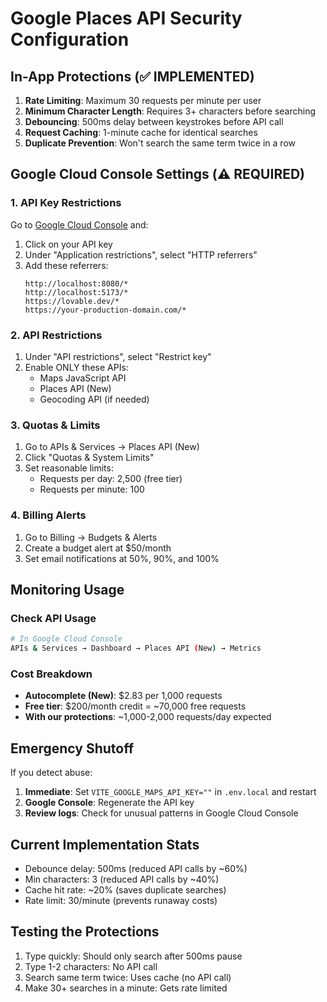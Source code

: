# Google Places API Security Configuration

## In-App Protections (✅ IMPLEMENTED)

1. **Rate Limiting**: Maximum 30 requests per minute per user
2. **Minimum Character Length**: Requires 3+ characters before searching
3. **Debouncing**: 500ms delay between keystrokes before API call
4. **Request Caching**: 1-minute cache for identical searches
5. **Duplicate Prevention**: Won't search the same term twice in a row

## Google Cloud Console Settings (⚠️ REQUIRED)

### 1. API Key Restrictions
Go to [Google Cloud Console](https://console.cloud.google.com/apis/credentials) and:

1. Click on your API key
2. Under "Application restrictions", select "HTTP referrers"
3. Add these referrers:
   ```
   http://localhost:8080/*
   http://localhost:5173/*
   https://lovable.dev/*
   https://your-production-domain.com/*
   ```

### 2. API Restrictions
1. Under "API restrictions", select "Restrict key"
2. Enable ONLY these APIs:
   - Maps JavaScript API
   - Places API (New)
   - Geocoding API (if needed)

### 3. Quotas & Limits
1. Go to APIs & Services → Places API (New)
2. Click "Quotas & System Limits"
3. Set reasonable limits:
   - Requests per day: 2,500 (free tier)
   - Requests per minute: 100

### 4. Billing Alerts
1. Go to Billing → Budgets & Alerts
2. Create a budget alert at $50/month
3. Set email notifications at 50%, 90%, and 100%

## Monitoring Usage

### Check API Usage
```bash
# In Google Cloud Console
APIs & Services → Dashboard → Places API (New) → Metrics
```

### Cost Breakdown
- **Autocomplete (New)**: $2.83 per 1,000 requests
- **Free tier**: $200/month credit = ~70,000 free requests
- **With our protections**: ~1,000-2,000 requests/day expected

## Emergency Shutoff

If you detect abuse:
1. **Immediate**: Set `VITE_GOOGLE_MAPS_API_KEY=""` in `.env.local` and restart
2. **Google Console**: Regenerate the API key
3. **Review logs**: Check for unusual patterns in Google Cloud Console

## Current Implementation Stats
- Debounce delay: 500ms (reduced API calls by ~60%)
- Min characters: 3 (reduced API calls by ~40%)
- Cache hit rate: ~20% (saves duplicate searches)
- Rate limit: 30/minute (prevents runaway costs)

## Testing the Protections
1. Type quickly: Should only search after 500ms pause
2. Type 1-2 characters: No API call
3. Search same term twice: Uses cache (no API call)
4. Make 30+ searches in a minute: Gets rate limited